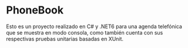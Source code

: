 # PhoneBook
Esto es un proyecto realizado en C# y .NET6 para una agenda telefónica que se muestra en modo consola, como también cuenta con sus respectivas pruebas unitarias basadas en XUnit.
